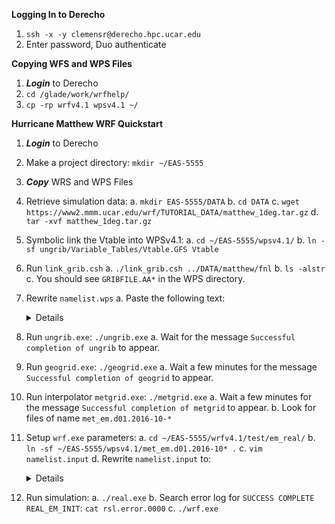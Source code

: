 **Logging In to Derecho**
1. ```ssh -x -y clemensr@derecho.hpc.ucar.edu```
2. Enter password, Duo authenticate

**Copying WFS and WPS Files**
1. ***Login*** to Derecho
2. ```cd /glade/work/wrfhelp/```
3. ```cp -rp wrfv4.1 wpsv4.1 ~/```

**Hurricane Matthew WRF Quickstart**
1. ***Login*** to Derecho
2. Make a project directory: ```mkdir ~/EAS-5555```
3. ***Copy*** WRS and WPS Files
4. Retrieve simulation data: 
  a. ```mkdir EAS-5555/DATA```
  b. ```cd DATA```
  c. ```wget https://www2.mmm.ucar.edu/wrf/TUTORIAL_DATA/matthew_1deg.tar.gz```
  d. ```tar -xvf matthew_1deg.tar.gz```
5. Symbolic link the Vtable into WPSv4.1:
  a. ```cd ~/EAS-5555/wpsv4.1/```
  b. ```ln -sf ungrib/Variable_Tables/Vtable.GFS Vtable```
6. Run `link_grib.csh`
  a. ```./link_grib.csh ../DATA/matthew/fnl```
  b. ```ls -alstr```
  c. You should see `GRIBFILE.AA*` in the WPS directory.
7. Rewrite `namelist.wps`
  a. Paste the following text: <details close> 
 &share
  wrf_core = 'ARW',
  max_dom = 1,
  start_date = '2016-10-06_00:00:00',
  end_date   = '2016-10-08_00:00:00',
  interval_seconds = 21600
  io_form_geogrid = 2,
 /
 &geogrid
  parent_id         =   1,
  parent_grid_ratio =   1,
  i_parent_start    =   1,
  j_parent_start    =   1,
  e_we              =  91
  e_sn              =  100
 !
 !!!!!!!!!!!!!!!!!!!!!!!!!!!! IMPORTANT NOTE !!!!!!!!!!!!!!!!!!!!!!!!!!!!
 ! The default datasets used to produce the MAXSNOALB and ALBEDO12M
 ! fields have changed in WPS v4.0. These fields are now interpolated
 ! from MODIS-based datasets.
 !
 ! To match the output given by the default namelist.wps in WPS v3.9.1,
 ! the following setting for geog_data_res may be used:
 !
 ! geog_data_res = 'maxsnowalb_ncep+albedo_ncep+default', 'maxsnowalb_ncep+albedo_ncep+default', 
 !
 !!!!!!!!!!!!!!!!!!!!!!!!!!!! IMPORTANT NOTE !!!!!!!!!!!!!!!!!!!!!!!!!!!!
 !
 geog_data_res = 'default'
 dx = 27000,
 dy = 27000,
 map_proj = 'mercator',
 ref_lat   =  28.00,
 ref_lon   = -75.00,
 truelat1  =  30.0,
 truelat2  =  60.0,
 stand_lon = -75.0,
 geog_data_path = '/glade/work/wrfhelp/WPS_GEOG/'
/
&ungrib
 out_format = 'WPS',
 prefix = 'FILE',
/
&metgrid
 fg_name = 'FILE'
 io_form_metgrid = 2, 
/

8. Run `ungrib.exe`: ```./ungrib.exe```
  a. Wait for the message `Successful completion of ungrib` to appear.

9. Run `geogrid.exe`: ```./geogrid.exe```
  a. Wait a few minutes for the message `Successful completion of geogrid` to appear.

10. Run interpolator `metgrid.exe`: ```./metgrid.exe```
  a. Wait a few minutes for the message `Successful completion of metgrid` to appear.
  b. Look for files of name `met_em.d01.2016-10-*`

11. Setup `wrf.exe` parameters:
  a. `cd ~/EAS-5555/wrfv4.1/test/em_real/`
  b. `ln -sf ~/EAS-5555/wpsv4.1/met_em.d01.2016-10* .`
  c. `vim namelist.input`
  d. Rewrite `namelist.input` to: <details close>
   &time_control
  run_days                            = 0,
  run_hours                           = 48,
  run_minutes                         = 0,
  run_seconds                         = 0,
  start_year = 2016,
  start_month = 10,
  start_day = 06,
  start_hour = 00,
  end_year = 2016,
  end_month = 10,
  end_day = 08,
  end_hour = 00,
  interval_seconds = 21600
  input_from_file = .true.,
  history_interval = 180,
  frames_per_outfile = 1,
  restart = .false.,
  restart_interval = 1440,
  io_form_history                     = 2
  io_form_restart                     = 2
  io_form_input                       = 2
  io_form_boundary                    = 2
  /
  &domains
  time_step                           = 150,
  time_step_fract_num                 = 0,
  time_step_fract_den                 = 1,
  max_dom                             = 1,
  e_we = 91,
  e_sn = 100,
  e_vert = 45,
  p_top_requested                     = 5000,
  num_metgrid_levels                  = 32,
  num_metgrid_soil_levels             = 4,
  dx                                  = 27000,
  dy                                  = 27000,
  grid_id                             = 1,     2,     3,
  parent_id                           = 0,     1,     2,
  i_parent_start                      = 1,     31,    30,
  j_parent_start                      = 1,     17,    30,
  parent_grid_ratio                   = 1,     3,     3,
  parent_time_step_ratio              = 1,     3,     3,
  feedback                            = 1,
  smooth_option                       = 0
  /
  &physics
  physics_suite                       = 'CONUS'
  mp_physics                          = -1,    -1,    -1,
  cu_physics                          = -1,    -1,     0,
  ra_lw_physics                       = -1,    -1,    -1,
  ra_sw_physics                       = -1,    -1,    -1,
  bl_pbl_physics                      = -1,    -1,    -1,
  sf_sfclay_physics                   = -1,    -1,    -1,
  sf_surface_physics                  = -1,    -1,    -1,
  radt                                = 30,    30,    30,
  bldt                                = 0,     0,     0,
  cudt                                = 5,     5,     5,
  icloud                              = 1,
  num_land_cat                        = 21,
  sf_urban_physics                    = 0,     0,     0,
  /
  &fdda
  /
  &dynamics
  hybrid_opt                          = 2, 
  w_damping                           = 0,
  diff_opt                            = 1,      1,      1,
  km_opt                              = 4,      4,      4,
  diff_6th_opt                        = 0,      0,      0,
  diff_6th_factor                     = 0.12,   0.12,   0.12,
  base_temp                           = 290.
  damp_opt                            = 3,
  zdamp                               = 5000.,  5000.,  5000.,
  dampcoef                            = 0.2,    0.2,    0.2
  khdif                               = 0,      0,      0,
  kvdif                               = 0,      0,      0,
  non_hydrostatic                     = .true., .true., .true.,
  moist_adv_opt                       = 1,      1,      1,     
  scalar_adv_opt                      = 1,      1,      1,     
  gwd_opt                             = 1,
  /
  &bdy_control
  spec_bdy_width                      = 5,
  specified                           = .true.
  /
  &grib2
  /
  &namelist_quilt
  nio_tasks_per_group = 0,
  nio_groups = 1,
  /


12. Run simulation:
  a. `./real.exe`
  b. Search error log for `SUCCESS COMPLETE REAL_EM_INIT`: `cat rsl.error.0000`
  c. `./wrf.exe`